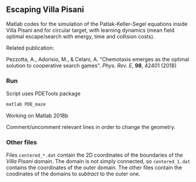 ## Escaping Villa Pisani

Matlab codes for the simulation of the Patlak-Keller-Segel equations inside Villa Pisani and for circular target, with learning dynamics (mean field optimal escape/search with energy, time and collision costs).

Related publication:

Pezzotta, A., Adorisio, M., & Celani, A. "Chemotaxis emerges as the optimal solution to cooperative search games". *Phys. Rev. E*, **98**, 42401 (2018)
<!-- https://doi.org/10.1103/PhysRevE.98.042401 -->


### Run

Script uses PDETools package

```bash
matlab PDE_maze
```

Working on Matlab 2018b

Comment/uncomment relevant lines in order to change the geometry.

### Other files

Files `centered_*.dat` contain the 2D coordinates of the boundaries of the *Villa Pisani* domain. The domain is not simply connected, so `centered_1.dat` contains the coordinates of the outer domain. The other files contain the coodinates of the domains to *subtract* to the outer one.
